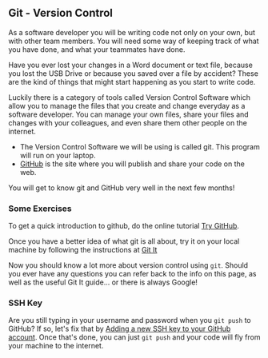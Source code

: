 ## Git - Version Control

As a software developer you will be writing code not only on your own, but with other team members. You will need some way of keeping track of what you have done, and what your teammates have done.

Have you ever lost your changes in a Word document or text file, because you lost the USB Drive or because you saved over a file by accident? These are the kind of things that might start happening as you start to write code.

Luckily there is a category of tools called Version Control Software which allow you to manage the files that you create and change everyday as a software developer.
You can manage your own files, share your files and changes with your colleagues, and even share them other people on the internet.

* The Version Control Software we will be using is called git. This program will run on your laptop.
* [GitHub](http://github.com) is the site where you will publish and share your code on the web.

You will get to know git and GitHub very well in the next few months!

### Some Exercises

To get a quick introduction to github, do the online tutorial [Try GitHub](https://try.github.io).

Once you have a better idea of what git is all about, try it on your local machine by following the instructions at [Git It](https://github.com/jlord/git-it)

Now you should know a lot more about version control using `git`. Should you ever have any questions you can refer back to the info on this page, as well as the useful Git It guide... or there is always Google!

### SSH Key

Are you still typing in your username and password when you `git push` to GitHub? If so, let's fix that by [Adding a new SSH key to your GitHub account](https://help.github.com/articles/adding-a-new-ssh-key-to-your-github-account/#platform-linux). Once that's done, you can just `git push` and your code will fly from your machine to the internet.
